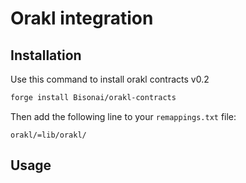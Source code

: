 # Orakl integration

## Installation
Use this command to install orakl contracts v0.2

```bash
forge install Bisonai/orakl-contracts
```

Then add the following line to your `remappings.txt` file:
```
orakl/=lib/orakl/
```

## Usage

